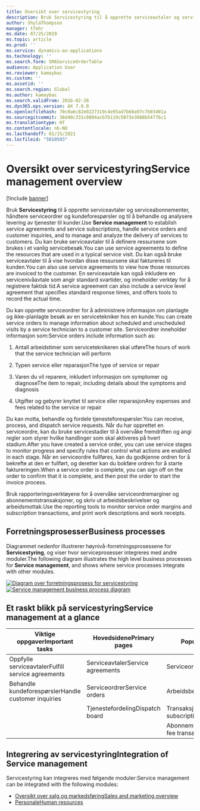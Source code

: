 ```yaml
---
title: Oversikt over servicestyring
description: Bruk Servicestyring til å opprette serviceavtaler og serviceabonnementer, håndtere serviceordrer og kundeforespørsler og til å behandle og analysere levering av tjenester til kunder.
author: ShylaThompson
manager: tfehr
ms.date: 07/25/2019
ms.topic: article
ms.prod: ''
ms.service: dynamics-ax-applications
ms.technology: ''
ms.search.form: SMAServiceOrderTable
audience: Application User
ms.reviewer: kamaybac
ms.custom: ''
ms.assetid: ''
ms.search.region: Global
ms.author: kamaybac
ms.search.validFrom: 2016-02-28
ms.dyn365.ops.version: AX 7.0.0
ms.openlocfilehash: 70c0a6c82e0227319c4e95ad7b60a97c7b03401a
ms.sourcegitcommit: 38d40c331c8894acb7b119c5073e3088b54776c1
ms.translationtype: HT
ms.contentlocale: nb-NO
ms.lasthandoff: 01/15/2021
ms.locfileid: "5010503"
---
```

# <a name="service-management-overview"></a><span data-ttu-id="19648-103">Oversikt over servicestyring</span><span class="sxs-lookup"><span data-stu-id="19648-103">Service management overview</span></span>

[!include [banner](../includes/banner.md)]


<span data-ttu-id="19648-104">Bruk **Servicestyring** til å opprette serviceavtaler og serviceabonnementer, håndtere serviceordrer og kundeforespørsler og til å behandle og analysere levering av tjenester til kunder.</span><span class="sxs-lookup"><span data-stu-id="19648-104">Use **Service management** to establish service agreements and service subscriptions, handle service orders and customer inquiries, and to manage and analyze the delivery of services to customers.</span></span> <span data-ttu-id="19648-105">Du kan bruke serviceavtaler til å definere ressursene som brukes i et vanlig servicebesøk.</span><span class="sxs-lookup"><span data-stu-id="19648-105">You can use service agreements to define the resources that are used in a typical service visit.</span></span> <span data-ttu-id="19648-106">Du kan også bruke serviceavtaler til å vise hvordan disse ressursene skal faktureres til kunden.</span><span class="sxs-lookup"><span data-stu-id="19648-106">You can also use service agreements to view how those resources are invoiced to the customer.</span></span> <span data-ttu-id="19648-107">En serviceavtale kan også inkludere en servicenivåavtale som angir standard svartider, og inneholder verktøy for å registrere faktisk tid.</span><span class="sxs-lookup"><span data-stu-id="19648-107">A service agreement can also include a service level agreement that specifies standard response times, and offers tools to record the actual time.</span></span>

<span data-ttu-id="19648-108">Du kan opprette serviceordrer for å administrere informasjon om planlagte og ikke-planlagte besøk av en servicetekniker hos en kunde.</span><span class="sxs-lookup"><span data-stu-id="19648-108">You can create service orders to manage information about scheduled and unscheduled visits by a service technician to a customer site.</span></span> <span data-ttu-id="19648-109">Serviceordrer inneholder informasjon som:</span><span class="sxs-lookup"><span data-stu-id="19648-109">Service orders include information such as:</span></span>

1.  <span data-ttu-id="19648-110">Antall arbeidstimer som serviceteknikeren skal utføre</span><span class="sxs-lookup"><span data-stu-id="19648-110">The hours of work that the service technician will perform</span></span>

2.  <span data-ttu-id="19648-111">Typen service eller reparasjon</span><span class="sxs-lookup"><span data-stu-id="19648-111">The type of service or repair</span></span>

3.  <span data-ttu-id="19648-112">Varen du vil reparere, inkludert informasjon om symptomer og diagnose</span><span class="sxs-lookup"><span data-stu-id="19648-112">The item to repair, including details about the symptoms and diagnosis</span></span>

4.  <span data-ttu-id="19648-113">Utgifter og gebyrer knyttet til service eller reparasjon</span><span class="sxs-lookup"><span data-stu-id="19648-113">Any expenses and fees related to the service or repair</span></span>

<span data-ttu-id="19648-114">Du kan motta, behandle og fordele tjenesteforespørsler.</span><span class="sxs-lookup"><span data-stu-id="19648-114">You can receive, process, and dispatch service requests.</span></span> <span data-ttu-id="19648-115">Når du har opprettet en serviceordre, kan du bruke servicestadier til å overvåke fremdriften og angi regler som styrer hvilke handlinger som skal aktiveres på hvert stadium.</span><span class="sxs-lookup"><span data-stu-id="19648-115">After you have created a service order, you can use service stages to monitor progress and specify rules that control what actions are enabled in each stage.</span></span> <span data-ttu-id="19648-116">Når en serviceordre fullføres, kan du godkjenne ordren for å bekrefte at den er fullført, og deretter kan du bokføre ordren for å starte faktureringen.</span><span class="sxs-lookup"><span data-stu-id="19648-116">When a service order is complete, you can sign off on the order to confirm that it is complete, and then post the order to start the invoice process.</span></span>

<span data-ttu-id="19648-117">Bruk rapporteringsverktøyene for å overvåke serviceordremarginer og abonnementstransaksjoner, og skriv ut arbeidsbeskrivelser og arbeidsmottak.</span><span class="sxs-lookup"><span data-stu-id="19648-117">Use the reporting tools to monitor service order margins and subscription transactions, and print work descriptions and work receipts.</span></span>

## <a name="business-processes"></a><span data-ttu-id="19648-118">Forretningsprosesser</span><span class="sxs-lookup"><span data-stu-id="19648-118">Business processes</span></span>

<span data-ttu-id="19648-119">Diagrammet nedenfor illustrerer høynivå-forretningsprosessene for **Servicestyring**, og viser hvor serviceprosesser integreres med andre moduler.</span><span class="sxs-lookup"><span data-stu-id="19648-119">The following diagram illustrates the high level business processes for **Service management**, and shows where service processes integrate with other modules.</span></span>

<span data-ttu-id="19648-120">[![Diagram over forretningsprosess for servicestyring](./media/sm_home_page.gif)](./media/sm_home_page.gif)</span><span class="sxs-lookup"><span data-stu-id="19648-120">[![Service management business process diagram](./media/sm_home_page.gif)](./media/sm_home_page.gif)</span></span>

## <a name="service-management-at-a-glance"></a><span data-ttu-id="19648-121">Et raskt blikk på servicestyring</span><span class="sxs-lookup"><span data-stu-id="19648-121">Service management at a glance</span></span>

|<span data-ttu-id="19648-122">Viktige oppgaver</span><span class="sxs-lookup"><span data-stu-id="19648-122">Important tasks</span></span>           | <span data-ttu-id="19648-123">Hovedsidene</span><span class="sxs-lookup"><span data-stu-id="19648-123">Primary pages</span></span>                         |<span data-ttu-id="19648-124">Populære rapporter</span><span class="sxs-lookup"><span data-stu-id="19648-124">Popular reports</span></span>              |
|--------------------------|---------------------------------------|-----------------------------|
|<span data-ttu-id="19648-125">Oppfylle serviceavtaler</span><span class="sxs-lookup"><span data-stu-id="19648-125">Fulfill service agreements</span></span>|<span data-ttu-id="19648-126">Serviceavtaler</span><span class="sxs-lookup"><span data-stu-id="19648-126">Service agreements</span></span>                     |<span data-ttu-id="19648-127">Serviceordremargin</span><span class="sxs-lookup"><span data-stu-id="19648-127">Service order margin</span></span>         |
|<span data-ttu-id="19648-128">Behandle kundeforespørsler</span><span class="sxs-lookup"><span data-stu-id="19648-128">Handle customer inquiries</span></span> |<span data-ttu-id="19648-129">Serviceordrer</span><span class="sxs-lookup"><span data-stu-id="19648-129">Service orders</span></span>                         |<span data-ttu-id="19648-130">Arbeidsbeskrivelse</span><span class="sxs-lookup"><span data-stu-id="19648-130">Work description</span></span>             |
|                          |<span data-ttu-id="19648-131">Tjenestefordeling</span><span class="sxs-lookup"><span data-stu-id="19648-131">Dispatch board</span></span>                         |<span data-ttu-id="19648-132">Transaksjon - abonnement</span><span class="sxs-lookup"><span data-stu-id="19648-132">Transaction - subscription</span></span>   |
|                          |                                       |<span data-ttu-id="19648-133">Abonnementsavgiftstransaksjoner</span><span class="sxs-lookup"><span data-stu-id="19648-133">Subscription fee transactions</span></span>|


## <a name="integration-of-service-management"></a><span data-ttu-id="19648-134">Integrering av servicestyring</span><span class="sxs-lookup"><span data-stu-id="19648-134">Integration of Service management</span></span>

<span data-ttu-id="19648-135">Servicestyring kan integreres med følgende moduler:</span><span class="sxs-lookup"><span data-stu-id="19648-135">Service management can be integrated with the following modules:</span></span>

  - [<span data-ttu-id="19648-136">Oversikt over salg og markedsføring</span><span class="sxs-lookup"><span data-stu-id="19648-136">Sales and marketing overview</span></span>](../sales-marketing/overview-sales-marketing.md)
  - [<span data-ttu-id="19648-137">Personale</span><span class="sxs-lookup"><span data-stu-id="19648-137">Human resources</span></span>](https://docs.microsoft.com/dynamics365/unified-operations/talent/index)

  

